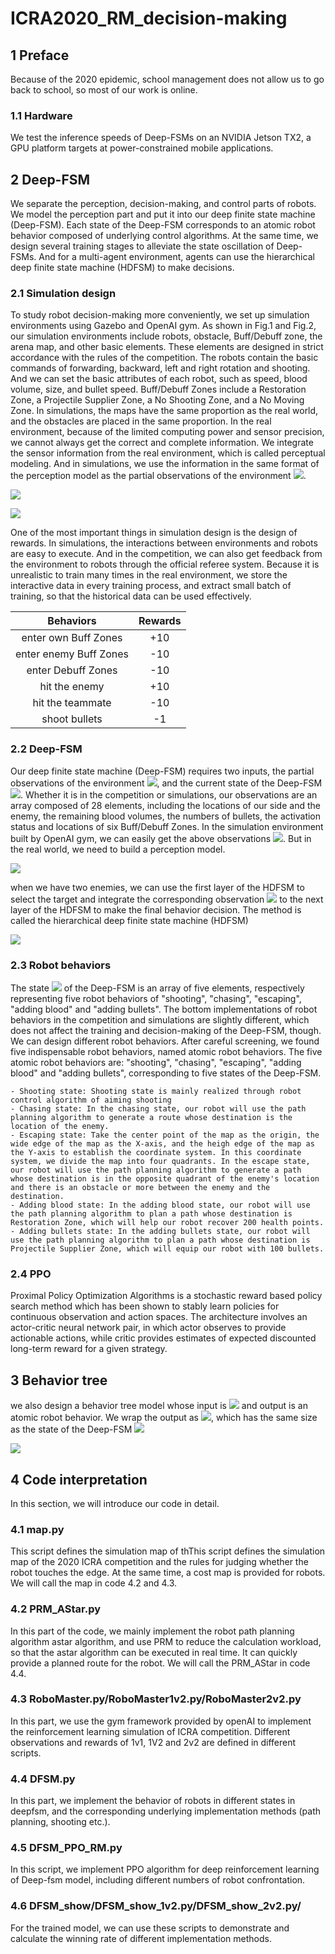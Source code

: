 # ICRA2020_RM_decision-making

## 1 Preface
Because of the 2020 epidemic, school management does not allow us to go back to school, so most of our work is online.

### 1.1 Hardware
We test the inference speeds of Deep-FSMs on an NVIDIA Jetson TX2, a GPU platform targets at power-constrained mobile applications.

## 2 Deep-FSM
 We separate the perception, decision-making, and control parts of robots. We model the perception part and put it into our deep finite state machine (Deep-FSM). Each state of the Deep-FSM corresponds to an atomic robot behavior composed of underlying control algorithms. At the same time, we design several training stages to alleviate the state oscillation of Deep-FSMs. And for a multi-agent environment, agents can use the hierarchical deep finite state machine (HDFSM) to make decisions.

### 2.1 Simulation design
To study robot decision-making more conveniently, we set up simulation environments using Gazebo and OpenAI gym. As shown in Fig.1 and Fig.2, our simulation environments include robots, obstacle, Buff/Debuff zone, the arena map, and other basic elements. These elements are designed in strict accordance with the rules of the competition. The robots contain the basic commands of forwarding, backward, left and right rotation and shooting. And we can set the basic attributes of each robot, such as speed, blood volume, size, and bullet speed. Buff/Debuff Zones include a Restoration Zone, a Projectile Supplier Zone, a No Shooting Zone, and a No Moving Zone. In simulations, the maps have the same proportion as the real world, and the obstacles are placed in the same proportion. In the real environment, because of the limited computing power and sensor precision, we cannot always get the correct and complete information. We integrate the sensor information from the real environment, which is called perceptual modeling. And in simulations, we use the information in the same format of the perception model as the partial observations of the environment ![](http://latex.codecogs.com/svg.latex?x^e).

![](https://github.com/gongpx20069/ICRA2020_RM_decision-making/blob/master/img/arena.png)

![](https://github.com/gongpx20069/ICRA2020_RM_decision-making/blob/master/img/2D2v2.png)

One of the most important things in simulation design is the design of rewards. In simulations, the interactions between environments and robots are easy to execute. And in the competition, we can also get feedback from the environment to robots through the official referee system. Because it is unrealistic to train many times in the real environment, we store the interactive data in every training process, and extract small batch of training, so that the historical data can be used effectively. 

Behaviors | Rewards 
:-: | :-: 
enter own Buff Zones | +10 
enter enemy Buff Zones | -10 
enter Debuff Zones | -10 
hit the enemy | +10 
hit the teammate | -10 
shoot bullets | -1 

### 2.2 Deep-FSM
Our deep finite state machine (Deep-FSM) requires two inputs, the partial observations of the environment ![](http://latex.codecogs.com/svg.latex?x^e), and the current state of the Deep-FSM ![](http://latex.codecogs.com/svg.latex?x^s). Whether it is in the competition or simulations, our observations are an array composed of 28 elements, including the locations of our side and the enemy, the remaining blood volumes, the numbers of bullets, the activation status and locations of six Buff/Debuff Zones. In the simulation environment built by OpenAI gym, we can easily get the above observations ![](http://latex.codecogs.com/svg.latex?x^e). But in the real world, we need to build a perception model.

![](https://github.com/gongpx20069/ICRA2020_RM_decision-making/blob/master/img/DeepFSM.jpg)

when we have two enemies, we can use the first layer of the HDFSM to select the target and integrate the corresponding observation ![](http://latex.codecogs.com/svg.latex?x^e) to the next layer of the HDFSM to make the final behavior decision. The method is called the hierarchical deep finite state machine (HDFSM)

![](https://github.com/gongpx20069/ICRA2020_RM_decision-making/blob/master/img/HDFSM.jpg)

### 2.3 Robot behaviors
The state ![](http://latex.codecogs.com/svg.latex?x^s) of the Deep-FSM is an array of five elements, respectively representing five robot behaviors of "shooting", "chasing", "escaping", "adding blood" and "adding bullets". The bottom implementations of robot behaviors in the competition and simulations are slightly different, which does not affect the training and decision-making of the Deep-FSM, though.
We can design different robot behaviors. After careful screening, we found five indispensable robot behaviors, named atomic robot behaviors. The five atomic robot behaviors are: "shooting", "chasing", "escaping", "adding blood" and "adding bullets", corresponding to five states of the Deep-FSM.

    - Shooting state: Shooting state is mainly realized through robot control algorithm of aiming shooting 
    - Chasing state: In the chasing state, our robot will use the path planning algorithm to generate a route whose destination is the location of the enemy. 
    - Escaping state: Take the center point of the map as the origin, the wide edge of the map as the X-axis, and the heigh edge of the map as the Y-axis to establish the coordinate system. In this coordinate system, we divide the map into four quadrants. In the escape state, our robot will use the path planning algorithm to generate a path whose destination is in the opposite quadrant of the enemy's location and there is an obstacle or more between the enemy and the destination.  
    - Adding blood state: In the adding blood state, our robot will use the path planning algorithm to plan a path whose destination is Restoration Zone, which will help our robot recover 200 health points.
    - Adding bullets state: In the adding bullets state, our robot will use the path planning algorithm to plan a path whose destination is Projectile Supplier Zone, which will equip our robot with 100 bullets.

### 2.4 PPO
Proximal Policy Optimization Algorithms is a stochastic reward based policy search method which has been shown to stably learn policies for continuous observation and action spaces. The architecture involves an actor-critic neural network pair, in which actor observes to provide actionable actions, while critic provides estimates of expected discounted long-term reward for a given strategy.

## 3 Behavior tree
we also design a behavior tree model whose input is ![](http://latex.codecogs.com/svg.latex?x^e) and output is an atomic robot behavior. We wrap the output as ![](http://latex.codecogs.com/svg.latex?x^e), which has the same size as the state of the Deep-FSM ![](http://latex.codecogs.com/svg.latex?x^s)

![](https://github.com/gongpx20069/ICRA2020_RM_decision-making/blob/master/img/BT.jpg)

## 4 Code interpretation
In this section, we will introduce our code in detail.
### 4.1 map.py
This script defines the simulation map of thThis script defines the simulation map of the 2020 ICRA competition and the rules for judging whether the robot touches the edge. At the same time, a cost map is provided for robots. 
We will call the map in code 4.2 and 4.3.

### 4.2 PRM_AStar.py
In this part of the code, we mainly implement the robot path planning algorithm astar algorithm, and use PRM to reduce the calculation workload, so that the astar algorithm can be executed in real time. It can quickly provide a planned route for the robot.
We will call the PRM_AStar in code 4.4.

### 4.3 RoboMaster.py/RoboMaster1v2.py/RoboMaster2v2.py
In this part, we use the gym framework provided by openAI to implement the reinforcement learning simulation of ICRA competition. Different observations and rewards of 1v1, 1V2 and 2v2 are defined in different scripts.

### 4.4 DFSM.py
In this part, we implement the behavior of robots in different states in deepfsm, and the corresponding underlying implementation methods (path planning, shooting etc.).

### 4.5 DFSM_PPO_RM.py
In this script, we implement PPO algorithm for deep reinforcement learning of Deep-fsm model, including different numbers of robot confrontation.

### 4.6 DFSM_show/DFSM_show_1v2.py/DFSM_show_2v2.py/
For the trained model, we can use these scripts to demonstrate and calculate the winning rate of different implementation methods.
